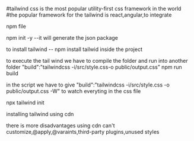 #tailwind css is the most popular utility-first css framework in the 
world
#the popular framework for the tailwind is react,angular,to integrate

npm file

npm init -y --it will generate the json package

to install tailwind  -- npm install tailwid inside the project


to execute the tail wind we have to compile the folder and run into another folder
"build":"tailwindcss -i/src/style.css-o public/output.css"
npm run build

in the script we have to give
"build":"tailwindcss -i/src/style.css -o public/output.css -W" to watch everyting in the css file

npx tailwind init


installing tailwind using cdn

there is more disadvantages using cdn can't customize,@apply,@varaints,third-party plugins,unused styles


